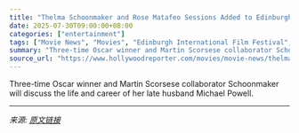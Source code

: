 ```yaml
---
title: "Thelma Schoonmaker and Rose Matafeo Sessions Added to Edinburgh Film Fest Lineup"
date: 2025-07-30T09:00:00+08:00
categories: ["entertainment"]
tags: ["Movie News", "Movies", "Edinburgh International Film Festival", "international", "Michael Powell", "united kingdom"]
summary: "Three-time Oscar winner and Martin Scorsese collaborator Schoonmaker will discuss the life and career of her late husband Michael Powell."
source_url: "https://www.hollywoodreporter.com/movies/movie-news/thelma-schoonmaker-rose-matafeo-edinburgh-film-festival-1236333580/"
---
```


Three-time Oscar winner and Martin Scorsese collaborator Schoonmaker will discuss the life and career of her late husband Michael Powell.

---

*来源: [原文链接](https://www.hollywoodreporter.com/movies/movie-news/thelma-schoonmaker-rose-matafeo-edinburgh-film-festival-1236333580/)*
